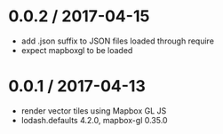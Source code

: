
0.0.2 / 2017-04-15
==================

 * add .json suffix to JSON files loaded through require
 * expect mapboxgl to be loaded

0.0.1 / 2017-04-13
==================

 * render vector tiles using Mapbox GL JS
 * lodash.defaults 4.2.0, mapbox-gl 0.35.0

